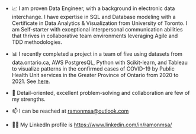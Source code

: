 
- :chart_with_upwards_trend: I am proven Data Engineer, with a background in electronic data interchange. I have expertise in SQL and Database modeling with a Certificate in Data Analytics & Visualization from University of Toronto. I am Self-starter with exceptional interpersonal communication abilities that thrives in collaborative team environments leveraging Agile and TDD methodologies. 


- :bar_chart: I recently completed a project in a team of five using datasets from data.ontario.ca, AWS PostgresQL, Python with Scikit-learn, and Tableau to visualize patterns in the confirmed cases of COVID-19 by Public Health Unit services in the Greater Province of Ontario from 2020 to 2021. See [here](https://github.com/ramonmsa/COVID-19-Confirmed-Cases-in-Ontario).

 - :wrench: Detail-oriented, excellent problem-solving and collaboration are few of my strengths.

- 📫 I can be reached at ramonmsa@outlook.com  

- :technologist: My LinkedIn profile is https://www.linkedin.com/in/ramonmsa/


<!---
ramonmsa/ramonmsa is a ✨ special ✨ repository because its `README.md` (this file) appears on your GitHub profile.
You can click the Preview link to take a look at your changes.
--->

